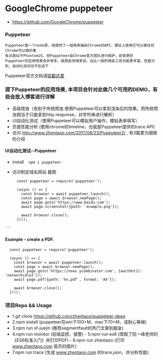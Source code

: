 # GoogleChrome  puppeteer

* https://github.com/GoogleChrome/puppeteer

### Puppeteer
```
Puppeteer是一个node库，他提供了一组用来操纵Chrome的API，理论上使用它可以做任何Chrome可以做的事
有点类似于PhantomJS，但Puppeteer由Chrome官方团队进行维护，前景更好
Puppeteer的应用场景会非常多，就爬虫领域来说，远比一般的爬虫工具功能更丰富，性能分析、自动化测试也不在话下
```
Puppeteer官方文档请[猛戳这里](https://github.com/GoogleChrome/puppeteer/blob/master/docs/api.md#puppeteerlaunchoptions)

### 提下Puppeteer的应用场景, 本项目会针对此做几个可用的DEMO，有些会放入博客进行详解

- 高级爬虫（有别于传统爬虫.使用Puppeteer可以拿到渲染后的效果。而传统爬虫相当于只能拿到http response，对字符串进行解析）
- UI自动化测试（使用Puppeteer可以模拟用户操作，模拟表单填写）
- 页面性能分析 (使用chrome的timeline，也就是Puppeteer提供的trace API)
- 访问 http://www.zhentaoo.com/2017/08/23/Pupputeer2/ , 有3篇更为细致的介绍

#### UI自动化测试--Puppeteer

* install
  ```
    npm i puppeteer
  ```

- 访问制定域名网站 截图
  ```
    const puppeteer = require('puppeteer');

    (async () => {
      const browser = await puppeteer.launch();
      const page = await browser.newPage();
      await page.goto('https://www.baidu.com');
      await page.screenshot({path: 'example.png'});

      await browser.close();
    })();
  ```
#### Example - create a PDF.
```
  const puppeteer = require('puppeteer');

  (async () => {
    const browser = await puppeteer.launch();
    const page = await browser.newPage();
    await page.goto('https://news.ycombinator.com', {waitUntil: 'networkidle2'});
    await page.pdf({path: 'hn.pdf', format: 'A4'});

    await browser.close();
  })();

```

### 项目Repo && Usage

- 1.git clone https://github.com/zhentaoo/puppeteer-deep
- 2.npm install (puppeteer在win下100+M、mac下70+M，请耐心等候)
- 3.npm run sf-juejin (推荐segmentfault的热门文章到掘金)
- 4.npm run monitor (前端监控、报警)
- 5.npm run es6 (爬取了阮一峰老师的《ES6标准入门》并打印PDF)
- 6.npm run zhentaoo (打印 www.zhentaoo.com 首页的图片)
- 7.npm run trace (生成 www.zhentaoo.com 的trace.json，并分析性能)
